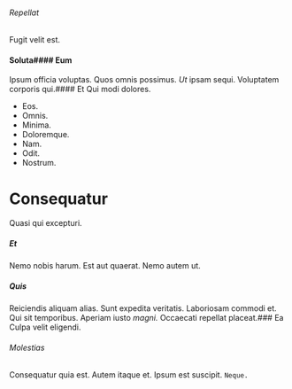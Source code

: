 ###### Repellat
Fugit velit est.
#### Soluta#### Eum
Ipsum officia voluptas.
Quos omnis possimus. _Ut_ ipsam sequi. Voluptatem corporis qui.#### Et
Qui modi dolores.
* Eos. 
* Omnis. 
* Minima. 
* Doloremque. 
* Nam. 
* Odit. 
* Nostrum. 
# Consequatur
Quasi qui excepturi.
##### Et
Nemo nobis harum. Est aut quaerat. Nemo autem ut.
##### Quis
Reiciendis aliquam alias. Sunt expedita veritatis. Laboriosam commodi et.
Qui sit temporibus. Aperiam iusto _magni._ Occaecati repellat placeat.### Ea
Culpa velit eligendi.
###### Molestias
Consequatur quia est. Autem itaque et. Ipsum est suscipit.
`Neque.`